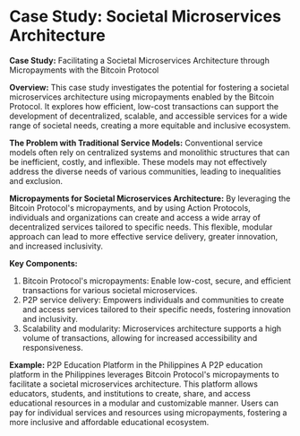 # Case Study: Societal Microservices Architecture

**Case Study:** Facilitating a Societal Microservices Architecture through Micropayments with the Bitcoin Protocol

**Overview:** This case study investigates the potential for fostering a societal microservices architecture using micropayments enabled by the Bitcoin Protocol. It explores how efficient, low-cost transactions can support the development of decentralized, scalable, and accessible services for a wide range of societal needs, creating a more equitable and inclusive ecosystem.

**The Problem with Traditional Service Models:** Conventional service models often rely on centralized systems and monolithic structures that can be inefficient, costly, and inflexible. These models may not effectively address the diverse needs of various communities, leading to inequalities and exclusion.

**Micropayments for Societal Microservices Architecture:** By leveraging the Bitcoin Protocol's micropayments, and by using Action Protocols, individuals and organizations can create and access a wide array of decentralized services tailored to specific needs. This flexible, modular approach can lead to more effective service delivery, greater innovation, and increased inclusivity.

**Key Components:**

1. Bitcoin Protocol's micropayments: Enable low-cost, secure, and efficient transactions for various societal microservices.
2. P2P service delivery: Empowers individuals and communities to create and access services tailored to their specific needs, fostering innovation and inclusivity.
3. Scalability and modularity: Microservices architecture supports a high volume of transactions, allowing for increased accessibility and responsiveness.

**Example:** P2P Education Platform in the Philippines A P2P education platform in the Philippines leverages Bitcoin Protocol's micropayments to facilitate a societal microservices architecture. This platform allows educators, students, and institutions to create, share, and access educational resources in a modular and customizable manner. Users can pay for individual services and resources using micropayments, fostering a more inclusive and affordable educational ecosystem.
